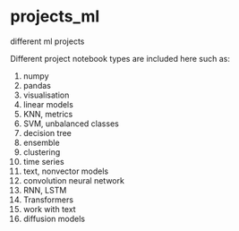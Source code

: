 # projects_ml
different ml projects

Different project notebook types are included here such as:

1. numpy
2. pandas
3. visualisation
4. linear models
5. KNN, metrics
6. SVM, unbalanced classes
7. decision tree
8. ensemble
9. clustering
10. time series
11. text, nonvector models
12. convolution neural network
13. RNN, LSTM
14. Transformers
15. work with text
16. diffusion models
